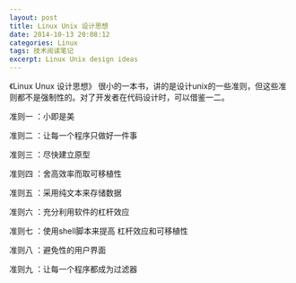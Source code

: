 ```yaml
---
layout: post
title: Linux Unix 设计思想
date: 2014-10-13 20:08:12
categories: Linux
tags: 技术阅读笔记 
excerpt: Linux Unix design ideas
---
```


《Linux Unux 设计思想》 很小的一本书，讲的是设计unix的一些准则，但这些准则都不是强制性的。对了开发者在代码设计时，可以借鉴一二。

准则一 ：小即是美

准则二 ：让每一个程序只做好一件事

准则三 ：尽快建立原型 

准则四 ：舍高效率而取可移植性

准则五 ：采用纯文本来存储数据

准则六 ：充分利用软件的杠杆效应

准则七 ：使用shell脚本来提高 杠杆效应和可移植性

准则八 ：避免性的用户界面

准则九 ：让每一个程序都成为过滤器